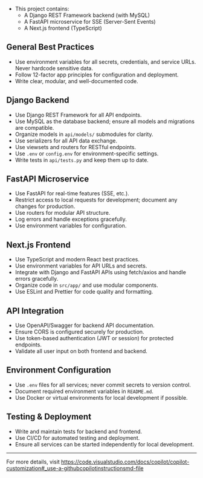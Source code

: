 <!-- Use this file to provide workspace-specific custom instructions to Copilot. For more details, visit https://code.visualstudio.com/docs/copilot/copilot-customization#_use-a-githubcopilotinstructionsmd-file -->

<!-- Workspace-specific Copilot instructions for infotech4syz -->

- This project contains:
  - A Django REST Framework backend (with MySQL)
  - A FastAPI microservice for SSE (Server-Sent Events)
  - A Next.js frontend (TypeScript)

## General Best Practices
- Use environment variables for all secrets, credentials, and service URLs. Never hardcode sensitive data.
- Follow 12-factor app principles for configuration and deployment.
- Write clear, modular, and well-documented code.

## Django Backend
- Use Django REST Framework for all API endpoints.
- Use MySQL as the database backend; ensure all models and migrations are compatible.
- Organize models in `api/models/` submodules for clarity.
- Use serializers for all API data exchange.
- Use viewsets and routers for RESTful endpoints.
- Use `.env` or `config.env` for environment-specific settings.
- Write tests in `api/tests.py` and keep them up to date.

## FastAPI Microservice
- Use FastAPI for real-time features (SSE, etc.).
- Restrict access to local requests for development; document any changes for production.
- Use routers for modular API structure.
- Log errors and handle exceptions gracefully.
- Use environment variables for configuration.

## Next.js Frontend
- Use TypeScript and modern React best practices.
- Use environment variables for API URLs and secrets.
- Integrate with Django and FastAPI APIs using fetch/axios and handle errors gracefully.
- Organize code in `src/app/` and use modular components.
- Use ESLint and Prettier for code quality and formatting.

## API Integration
- Use OpenAPI/Swagger for backend API documentation.
- Ensure CORS is configured securely for production.
- Use token-based authentication (JWT or session) for protected endpoints.
- Validate all user input on both frontend and backend.

## Environment Configuration
- Use `.env` files for all services; never commit secrets to version control.
- Document required environment variables in `README.md`.
- Use Docker or virtual environments for local development if possible.

## Testing & Deployment
- Write and maintain tests for backend and frontend.
- Use CI/CD for automated testing and deployment.
- Ensure all services can be started independently for local development.

---
For more details, visit https://code.visualstudio.com/docs/copilot/copilot-customization#_use-a-githubcopilotinstructionsmd-file

